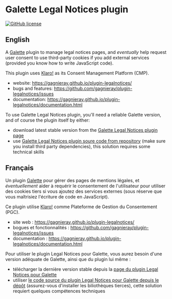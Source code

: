 # Galette Legal Notices plugin

[![GitHub license](https://img.shields.io/github/license/gagnieray/plugin-legalnotices
)](https://github.com/gagnieray/plugin-legalnotices/blob/master/COPYING)

## English

A [Galette](https://galette.eu) plugin to manage legal notices pages, and *eventually* help request user consent to use third-party cookies if you add external services (provided you know how to write JavaScript code).

This plugin uses [Klaro!](https://github.com/klaro-org/klaro-js) as its Consent Management Platform (CMP).

* website: https://gagnieray.github.io/plugin-legalnotices/
* bugs and features: https://github.com/gagnieray/plugin-legalnotices/issues
* documentation: https://gagnieray.github.io/plugin-legalnotices/documentation.html

To use Galette Legal Notices plugin, you'll need a reliable Galette version, and of course the plugin itself by either:

* download latest stable version from the [Galette Legal Notices plugin page](https://gagnieray.github.io/plugin-legalnotices/)
* use [Galette Legal Notices plugin soure code from repository](https://github.com/gagnieray/plugin-legalnotices/) (make sure you install third party dependencies), this solution requires some technical skills

## Français

Un plugin [Galette](https://galette.eu) pour gérer des pages de mentions légales, et *éventuellement* aider à requérir le consentement de l'utilisateur pour utiliser des cookies tiers si vous ajoutez des services externes (sous réserve que vous maîtrisiez l'écriture de code en JavaScript).

Ce plugin utilise [Klaro!](https://github.com/klaro-org/klaro-js) comme Plateforme de Gestion du Consentement (PGC).

* site web : https://gagnieray.github.io/plugin-legalnotices/
* bogues et fonctionnalités : https://github.com/gagnieray/plugin-legalnotices/issues
* documentation : https://gagnieray.github.io/plugin-legalnotices/documentation.html

Pour utiliser le plugin Legal Notices pour Galette, vous aurez besoin d'une version adéquate de Galette, ainsi que du plugin lui même :

* télécharger la dernière version stable depuis la [page du  plugin Legal Notices pour Galette](https://gagnieray.github.io/plugin-legalnotices/)
* utiliser [le code source du plugin Legal Notices pour Galette depuis le dépôt](https://github.com/gagnieray/plugin-legalnotices/) (assurez-vous d'installer les biliothèques tierces), cette solution requiert quelques compétences techniques
